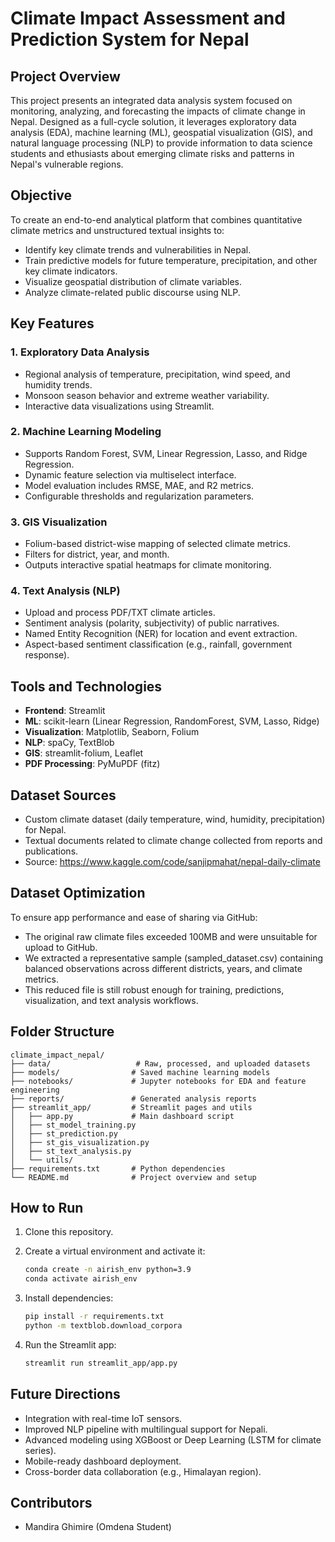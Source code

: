 # Climate Impact Assessment and Prediction System for Nepal

## Project Overview

This project presents an integrated data analysis system focused on monitoring, analyzing, and forecasting the impacts of climate change in Nepal. Designed as a full-cycle solution, it leverages exploratory data analysis (EDA), machine learning (ML), geospatial visualization (GIS), and natural language processing (NLP) to provide information to data science students and ethusiasts about emerging climate risks and patterns in Nepal's vulnerable regions.

## Objective

To create an end-to-end analytical platform that combines quantitative climate metrics and unstructured textual insights to:

* Identify key climate trends and vulnerabilities in Nepal.
* Train predictive models for future temperature, precipitation, and other key climate indicators.
* Visualize geospatial distribution of climate variables.
* Analyze climate-related public discourse using NLP.

## Key Features

### 1. Exploratory Data Analysis

* Regional analysis of temperature, precipitation, wind speed, and humidity trends.
* Monsoon season behavior and extreme weather variability.
* Interactive data visualizations using Streamlit.

### 2. Machine Learning Modeling

* Supports Random Forest, SVM, Linear Regression, Lasso, and Ridge Regression.
* Dynamic feature selection via multiselect interface.
* Model evaluation includes RMSE, MAE, and R2 metrics.
* Configurable thresholds and regularization parameters.

### 3. GIS Visualization

* Folium-based district-wise mapping of selected climate metrics.
* Filters for district, year, and month.
* Outputs interactive spatial heatmaps for climate monitoring.

### 4. Text Analysis (NLP)

* Upload and process PDF/TXT climate articles.
* Sentiment analysis (polarity, subjectivity) of public narratives.
* Named Entity Recognition (NER) for location and event extraction.
* Aspect-based sentiment classification (e.g., rainfall, government response).

## Tools and Technologies

* **Frontend**: Streamlit
* **ML**: scikit-learn (Linear Regression, RandomForest, SVM, Lasso, Ridge)
* **Visualization**: Matplotlib, Seaborn, Folium
* **NLP**: spaCy, TextBlob
* **GIS**: streamlit-folium, Leaflet
* **PDF Processing**: PyMuPDF (fitz)

## Dataset Sources

* Custom climate dataset (daily temperature, wind, humidity, precipitation) for Nepal.
* Textual documents related to climate change collected from reports and publications.
* Source:  https://www.kaggle.com/code/sanjipmahat/nepal-daily-climate 

## Dataset Optimization

To ensure app performance and ease of sharing via GitHub:

* The original raw climate files exceeded 100MB and were unsuitable for upload to GitHub.
* We extracted a representative sample (sampled\_dataset.csv) containing balanced observations across different districts, years, and climate metrics.
* This reduced file is still robust enough for training, predictions, visualization, and text analysis workflows.

## Folder Structure

```
climate_impact_nepal/
├── data/                   # Raw, processed, and uploaded datasets
├── models/                # Saved machine learning models
├── notebooks/             # Jupyter notebooks for EDA and feature engineering
├── reports/               # Generated analysis reports
├── streamlit_app/         # Streamlit pages and utils
│   ├── app.py             # Main dashboard script
│   ├── st_model_training.py
│   ├── st_prediction.py
│   ├── st_gis_visualization.py
│   ├── st_text_analysis.py
│   └── utils/
├── requirements.txt       # Python dependencies
└── README.md              # Project overview and setup
```

## How to Run

1. Clone this repository.
2. Create a virtual environment and activate it:

   ```bash
   conda create -n airish_env python=3.9
   conda activate airish_env
   ```
3. Install dependencies:

   ```bash
   pip install -r requirements.txt
   python -m textblob.download_corpora
   ```
4. Run the Streamlit app:

   ```bash
   streamlit run streamlit_app/app.py
   ```

## Future Directions

* Integration with real-time IoT sensors.
* Improved NLP pipeline with multilingual support for Nepali.
* Advanced modeling using XGBoost or Deep Learning (LSTM for climate series).
* Mobile-ready dashboard deployment.
* Cross-border data collaboration (e.g., Himalayan region).

## Contributors

* Mandira Ghimire (Omdena Student)

